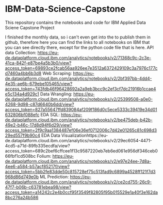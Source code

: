 # IBM-Data-Science-Capstone

This repository contains the notebooks and code for IBM Applied Data Sciene Capstone Project

I finished the monthly data, so i can't even get into the to publish them in github, 
therefore here you can find the links to all notebooks on IBM that you can see directly there, except for the python code file that is here.
API data Collection: https://eu-de.dataplatform.cloud.ibm.com/analytics/notebooks/v2/71368c9c-2c3e-41ca-842f-e87be4a5b3b0/view?access_token=69893ce2fcab56aa926ee7e3512a6372429109c3a7976c177cd7460a4bb6b3d8
Web Scraping: https://eu-de.dataplatform.cloud.ibm.com/analytics/notebooks/v2/2bf397bb-4dd4-4e35-ae6b-679ebe105465/view?access_token=743fdb46f96428692a2a9eb3bcc9c2ef3cf7dc21916b1ccae4e5c134a4d929c1
Data Wrangling: https://eu-de.dataplatform.cloud.ibm.com/analytics/notebooks/v2/25399508-a0e0-4268-9d98-c87d6640b6dd/view?access_token=827a55647ffd839084af209f186d0c5ece5333c39419e34d01632806bf088efc
EDA SQL: https://eu-de.dataplatform.cloud.ibm.com/analytics/notebooks/v2/be475deb-b42b-49e2-b46c-17d8d94f6d29/view?access_token=2f9c9aa1384487ef06e36ef0712006c7d42e01265c81c698d329ed557f9b90c4
EDA Data Visualizationhttps://eu-de.dataplatform.cloud.ibm.com/analytics/notebooks/v2/29ec6054-4471-4cd5-a71d-89fb335ecdfa/view?access_token=689c2bef6cffcee1f13c9587220eb7eb6ed061e956df346ceb066fbf1cd508bc
Folium: https://eu-de.dataplatform.cloud.ibm.com/analytics/notebooks/v2/e97e24ee-7d8a-4ee6-a584-b57acf85217f/view?access_token=5bb2fe83dde50c815728ef75c513fad9c6899a4528ff121f7d3968d86d749e0b
ML Prediction: https://eu-de.dataplatform.cloud.ibm.com/analytics/notebooks/v2/ce2cd755-26c9-47f7-b06b-c63781ebea98/view?access_token=a14242c2e4b0ccf95f3549f82805f95b015529e1a40f3e162da8bc276a24b586
